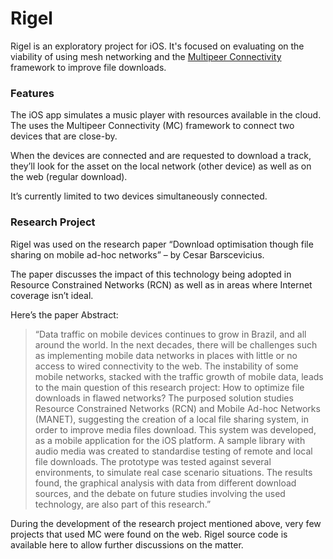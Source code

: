 # Rigel

Rigel is an exploratory project for iOS. It's focused on evaluating  on the viability of using mesh networking and the [Multipeer Connectivity](https://developer.apple.com/library/ios/documentation/MultipeerConnectivity/Reference/MultipeerConnectivityFramework/) framework to improve file downloads.

### Features 

The iOS app simulates a music player with resources available in the cloud.
The uses the Multipeer Connectivity (MC) framework to connect two devices that are close-by. 

When the devices are connected and are requested to download a track, they’ll look for the asset on the local network (other device) as well as on the web (regular download).

It’s currently limited to two devices simultaneously connected.


### Research Project
Rigel was used on the research paper “Download optimisation though file sharing on mobile ad-hoc networks” – by  Cesar Barscevicius.

The paper discusses the impact of this technology being adopted in Resource Constrained Networks (RCN) as well as in areas where Internet coverage isn’t ideal.

Here’s the paper Abstract:

>“Data traffic on mobile devices continues to grow in Brazil, and all around the world. In the next decades, there will be challenges such as implementing mobile data networks in places with little or no access to wired connectivity to the web. The instability of some mobile networks, stacked with the traffic growth of mobile data, leads to the main question of this research project: How to optimize file downloads in flawed networks? The purposed solution studies Resource Constrained Networks  (RCN) and Mobile Ad-hoc Networks (MANET), suggesting the creation of a local file sharing system, in order to improve media files download. This system was developed, as a mobile application for the iOS platform. A sample library with audio media was created to standardise testing of remote and local file downloads. The prototype was tested against several environments, to simulate real case scenario situations. The results found, the graphical analysis with data from different download sources, and the debate on future studies involving the used technology, are also part of this research.”

During the development of the research project mentioned above, very few projects that used MC were found on the web. Rigel source code is available here to allow further discussions on the matter.